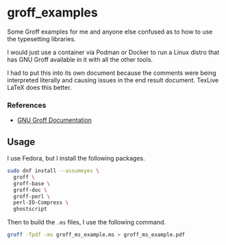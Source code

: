 # groff_examples
Some Groff examples for me and anyone else confused as to how to use the typesetting libraries.

I would just use a container via Podman or Docker to run a Linux distro that has
GNU Groff available in it with all the other tools.

I had to put this into its own document because the comments were being
interpreted literally and causing issues in the end result document. TexLive
LaTeX does this better.

### References

* [GNU Groff Documentation](https://www.gnu.org/software/groff/)

## Usage

I use Fedora, but I install the following packages.

```bash
sudo dnf install --assumeyes \
  groff \
  groff-base \
  groff-doc \
  groff-perl \
  perl-IO-Compress \
  ghostscript
```

Then to build the `.ms` files, I use the following command.

```bash
groff -Tpdf -ms groff_ms_example.ms > groff_ms_example.pdf
```
